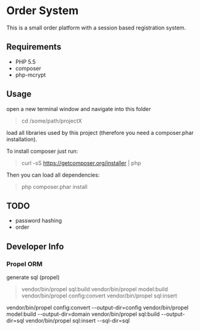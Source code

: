 # Order System
This is a small order platform with a session based registration system.

## Requirements
 * PHP 5.5
 * composer
 * php-mcrypt

## Usage
open a new terminal window and navigate into this folder

> cd /some/path/projectX

load all libraries used by this project
(therefore you need a composer.phar installation).

To install composer just run:

> curl -sS https://getcomposer.org/installer | php

Then you can load all dependencies:

> php composer.phar install

## TODO
 * password hashing
 * order

## Developer Info

### Propel ORM

generate sql (propel)

> vendor/bin/propel sql:build
> vendor/bin/propel model:build
> vendor/bin/propel config:convert
> vendor/bin/propel sql:insert


vendor/bin/propel config:convert --output-dir=config
vendor/bin/propel model:build --output-dir=domain
vendor/bin/propel sql:build --output-dir=sql
vendor/bin/propel sql:insert --sql-dir=sql
